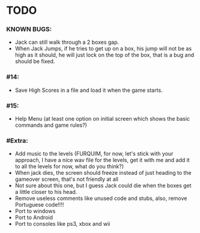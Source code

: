 TODO
===================

### KNOWN BUGS:
- Jack can still walk through a 2 boxes gap.
- When Jack Jumps, if he tries to get up on a box, his jump will not be as high as it should, he will just lock on the top of the box, that is a bug and should be fixed.

### #14:
- Save High Scores in a file and load it when the game starts.

### #15:
- Help Menu (at least one option on initial screen which shows the basic commands and game rules?)

### #Extra:
- Add music to the levels (FURQUIM, for now, let's stick with your approach, I have a nice wav file for the levels, get it with me and add it to all the levels for now, what do you think?)
- When jack dies, the screen should freeze instead of just heading to the gameover screen, that's not friendly at all
- Not sure about this one, but I guess Jack could die when the boxes get a little closer to his head.
- Remove useless comments like unused code and stubs, also, remove Portuguese code!!!!
- Port to windows
- Port to Android
- Port to consoles like ps3, xbox and wii
